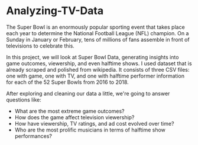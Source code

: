 # Analyzing-TV-Data
The Super Bowl is an enormously popular sporting event that takes place each year to determine the National Football League (NFL) champion. On a Sunday in January or February, tens of millions of fans assemble in front of televisions to celebrate this.

In this project, we will look at Super Bowl Data, generating insights into game outcomes, viewership, and even halftime shows. I used dataset that is already scraped and polished from wikipedia.  It consists of three CSV files: one with game, one with TV, and one with halftime performer information for each of the 52 Super Bowls from 2016 to 2018.

After exploring and cleaning our data a little, we're going to answer questions like:
- What are the most extreme game outcomes?
- How does the game affect television viewership?
- How have viewership, TV ratings, and ad cost evolved over time?
- Who are the most prolific musicians in terms of halftime show performances?


